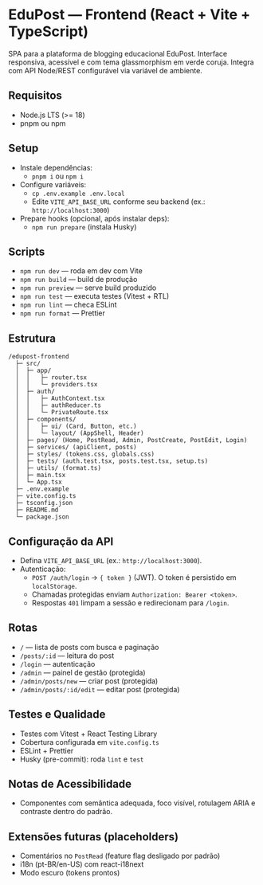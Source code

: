 # EduPost — Frontend (React + Vite + TypeScript)

SPA para a plataforma de blogging educacional EduPost. Interface responsiva, acessível e com tema glassmorphism em verde coruja. Integra com API Node/REST configurável via variável de ambiente.

## Requisitos

- Node.js LTS (>= 18)
- pnpm ou npm

## Setup

- Instale dependências:
  - `pnpm i` ou `npm i`
- Configure variáveis:
  - `cp .env.example .env.local`
  - Edite `VITE_API_BASE_URL` conforme seu backend (ex.: `http://localhost:3000`)
- Prepare hooks (opcional, após instalar deps):
  - `npm run prepare` (instala Husky)

## Scripts

- `npm run dev` — roda em dev com Vite
- `npm run build` — build de produção
- `npm run preview` — serve build produzido
- `npm run test` — executa testes (Vitest + RTL)
- `npm run lint` — checa ESLint
- `npm run format` — Prettier

## Estrutura

```
/edupost-frontend
  ├─ src/
  │  ├─ app/
  │  │   ├─ router.tsx
  │  │   └─ providers.tsx
  │  ├─ auth/
  │  │   ├─ AuthContext.tsx
  │  │   ├─ authReducer.ts
  │  │   └─ PrivateRoute.tsx
  │  ├─ components/
  │  │   ├─ ui/ (Card, Button, etc.)
  │  │   └─ layout/ (AppShell, Header)
  │  ├─ pages/ (Home, PostRead, Admin, PostCreate, PostEdit, Login)
  │  ├─ services/ (apiClient, posts)
  │  ├─ styles/ (tokens.css, globals.css)
  │  ├─ tests/ (auth.test.tsx, posts.test.tsx, setup.ts)
  │  ├─ utils/ (format.ts)
  │  ├─ main.tsx
  │  └─ App.tsx
  ├─ .env.example
  ├─ vite.config.ts
  ├─ tsconfig.json
  ├─ README.md
  └─ package.json
```

## Configuração da API

- Defina `VITE_API_BASE_URL` (ex.: `http://localhost:3000`).
- Autenticação:
  - `POST /auth/login` → `{ token }` (JWT). O token é persistido em `localStorage`.
  - Chamadas protegidas enviam `Authorization: Bearer <token>`.
  - Respostas `401` limpam a sessão e redirecionam para `/login`.

## Rotas

- `/` — lista de posts com busca e paginação
- `/posts/:id` — leitura do post
- `/login` — autenticação
- `/admin` — painel de gestão (protegida)
- `/admin/posts/new` — criar post (protegida)
- `/admin/posts/:id/edit` — editar post (protegida)

## Testes e Qualidade

- Testes com Vitest + React Testing Library
- Cobertura configurada em `vite.config.ts`
- ESLint + Prettier
- Husky (pre-commit): roda `lint` e `test`

## Notas de Acessibilidade

- Componentes com semântica adequada, foco visível, rotulagem ARIA e contraste dentro do padrão.

## Extensões futuras (placeholders)

- Comentários no `PostRead` (feature flag desligado por padrão)
- i18n (pt-BR/en-US) com react-i18next
- Modo escuro (tokens prontos)

